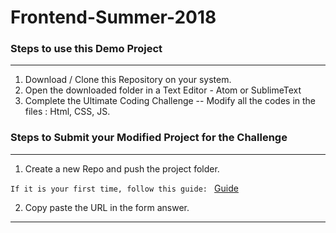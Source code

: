 # Frontend-Summer-2018


### Steps to use this Demo Project

----------

1. Download / Clone this Repository on your system. 
1. Open the downloaded folder in a Text Editor - Atom or SublimeText
1. Complete the Ultimate Coding Challenge -- Modify all the codes in the files : Html, CSS, JS. 

### Steps to Submit your Modified Project for the Challenge

-----------

1. Create a new Repo and push the project folder.

```If it is your first time, follow this guide: ```
[Guide](https://help.github.com/articles/create-a-repo/)

2. Copy paste the URL in the form answer.


-------------

